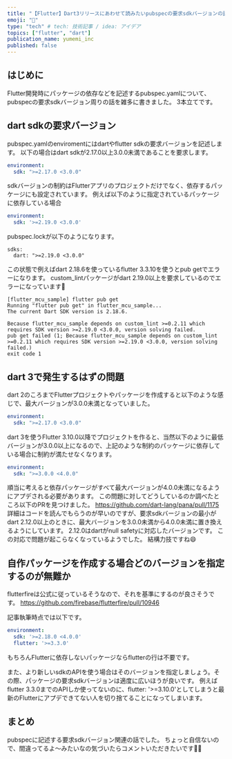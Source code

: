 ```yaml
---
title: "【Flutter】Dart3リリースにあわせて読みたいpubspecの要求sdkバージョンの話"
emoji: "🐙"
type: "tech" # tech: 技術記事 / idea: アイデア
topics: ["flutter", "dart"]
publication_name: yumemi_inc
published: false
---
```

## はじめに
Flutter開発時にパッケージの依存などを記述するpubspec.yamlについて、pubspecの要求sdkバージョン周りの話を雑多に書きました。
3本立てです。

## dart sdkの要求バージョン
pubspec.yamlのenviromentにはdartやflutter sdkの要求バージョンを記述します。
以下の場合はdart sdkが2.17.0以上3.0.0未満であることを要求します。
```yaml:pubspec.yaml
environment:
  sdk: ">=2.17.0 <3.0.0"
```

sdkバージョンの制約はFlutterアプリのプロジェクトだけでなく、依存するパッケージにも設定されています。
例えば以下のように指定されているパッケージに依存している場合
```yaml:pubspec.yaml
environment:
  sdk: '>=2.19.0 <3.0.0'
```
pubspec.lockが以下のようになります。
```pubspec.lock
sdks:
  dart: ">=2.19.0 <3.0.0"
```
この状態で例えばdart 2.18.6を使っているflutter 3.3.10を使うとpub getでエラーになります。
custom_lintパッケージがdart 2.19.0以上を要求しているのでエラーになっています👀
```
[flutter_mcu_sample] flutter pub get
Running "flutter pub get" in flutter_mcu_sample...              
The current Dart SDK version is 2.18.6.

Because flutter_mcu_sample depends on custom_lint >=0.2.11 which requires SDK version >=2.19.0 <3.0.0, version solving failed.
pub get failed (1; Because flutter_mcu_sample depends on custom_lint >=0.2.11 which requires SDK version >=2.19.0 <3.0.0, version solving failed.)
exit code 1
```

## dart 3で発生するはずの問題
dart 2のころまでFlutterプロジェクトやパッケージを作成すると以下のような感じで、最大バージョンが3.0.0未満となっていました。

```yaml:pubspec.yaml
environment:
  sdk: ">=2.17.0 <3.0.0"
```

dart 3を使うFlutter 3.10.0以降でプロジェクトを作ると、当然以下のように最低バージョンが3.0.0以上になるので、上記のような制約のパッケージに依存している場合に制約が満たせなくなります。
```yaml:pubspec.yaml
environment:
  sdk: ">=3.0.0 <4.0.0"
```

順当に考えると依存パッケージがすべて最大バージョンが4.0.0未満になるようにアプデされる必要があります。
この問題に対してどうしているのか調べたところ以下のPRを見つけました。
https://github.com/dart-lang/pana/pull/1175
詳細はコードを読んでもらうのが早いのですが、要求sdkバージョンの最小がdart 2.12.0以上のときに、最大バージョンを3.0.0未満から4.0.0未満に置き換えるようにしています。
2.12.0はdartがnull safetyに対応したバージョンです。
この対応で問題が起こらなくなっているようでした。
結構力技ですね😄

## 自作パッケージを作成する場合どのバージョンを指定するのが無難か
flutterfireは公式に従っているそうなので、それを基準にするのが良さそうです。
https://github.com/firebase/flutterfire/pull/10946

記事執筆時点では以下です。
```yaml:pubspec.yaml
environment:
  sdk: '>=2.18.0 <4.0.0'
  flutter: '>=3.3.0'
```
もちろんFlutterに依存しないパッケージならflutterの行は不要です。

また、より新しいsdkのAPIを使う場合はそのバージョンを指定しましょう。その際、パッケージの要求sdkバージョンは適度に広いほうが良いです。
例えばflutter 3.3.0までのAPIしか使ってないのに、flutter: '>=3.10.0'としてしまうと最新のFlutterにアプデできてない人を切り捨てることになってしまいます。

## まとめ
pubspecに記述する要求sdkバージョン関連の話でした。
ちょっと自信ないので、間違ってるよ〜みたいなの気づいたらコメントいただきたいです🙇‍♂️